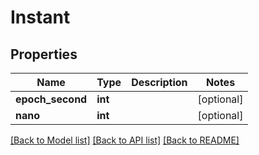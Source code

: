# Instant

## Properties
Name | Type | Description | Notes
------------ | ------------- | ------------- | -------------
**epoch_second** | **int** |  | [optional] 
**nano** | **int** |  | [optional] 

[[Back to Model list]](../../README.md#documentation-for-models) [[Back to API list]](../../README.md#documentation-for-api-endpoints) [[Back to README]](../../README.md)

